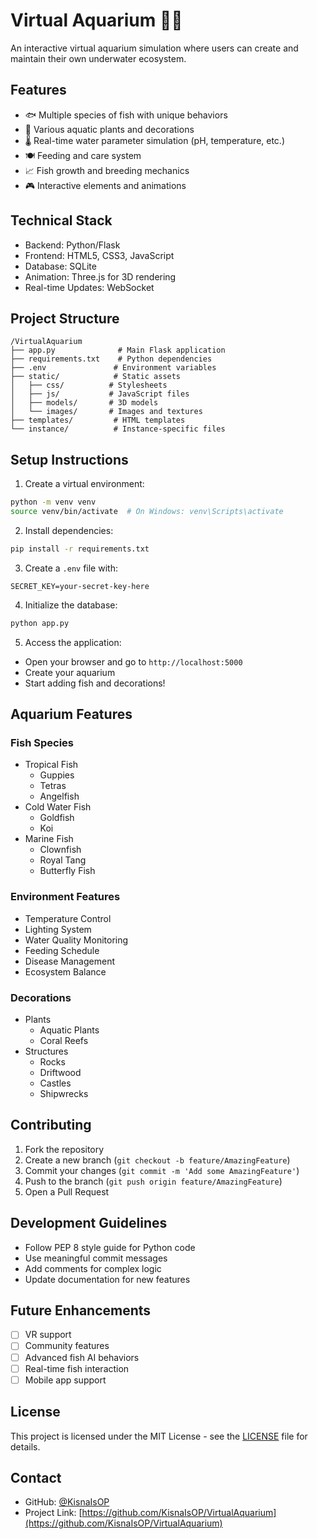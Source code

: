 # Virtual Aquarium 🐠🌊

An interactive virtual aquarium simulation where users can create and maintain their own underwater ecosystem.

## Features

- 🐟 Multiple species of fish with unique behaviors
- 🌿 Various aquatic plants and decorations
- 🌡️ Real-time water parameter simulation (pH, temperature, etc.)
- 🍽️ Feeding and care system
- 📈 Fish growth and breeding mechanics
- 🎮 Interactive elements and animations

## Technical Stack
- Backend: Python/Flask
- Frontend: HTML5, CSS3, JavaScript
- Database: SQLite
- Animation: Three.js for 3D rendering
- Real-time Updates: WebSocket

## Project Structure
```
/VirtualAquarium
├── app.py              # Main Flask application
├── requirements.txt    # Python dependencies
├── .env               # Environment variables
├── static/            # Static assets
│   ├── css/          # Stylesheets
│   ├── js/           # JavaScript files
│   ├── models/       # 3D models
│   └── images/       # Images and textures
├── templates/         # HTML templates
└── instance/          # Instance-specific files
```

## Setup Instructions

1. Create a virtual environment:
```bash
python -m venv venv
source venv/bin/activate  # On Windows: venv\Scripts\activate
```

2. Install dependencies:
```bash
pip install -r requirements.txt
```

3. Create a `.env` file with:
```
SECRET_KEY=your-secret-key-here
```

4. Initialize the database:
```bash
python app.py
```

5. Access the application:
- Open your browser and go to `http://localhost:5000`
- Create your aquarium
- Start adding fish and decorations!

## Aquarium Features

### Fish Species
- Tropical Fish
  - Guppies
  - Tetras
  - Angelfish
- Cold Water Fish
  - Goldfish
  - Koi
- Marine Fish
  - Clownfish
  - Royal Tang
  - Butterfly Fish

### Environment Features
- Temperature Control
- Lighting System
- Water Quality Monitoring
- Feeding Schedule
- Disease Management
- Ecosystem Balance

### Decorations
- Plants
  - Aquatic Plants
  - Coral Reefs
- Structures
  - Rocks
  - Driftwood
  - Castles
  - Shipwrecks

## Contributing
1. Fork the repository
2. Create a new branch (`git checkout -b feature/AmazingFeature`)
3. Commit your changes (`git commit -m 'Add some AmazingFeature'`)
4. Push to the branch (`git push origin feature/AmazingFeature`)
5. Open a Pull Request

## Development Guidelines
- Follow PEP 8 style guide for Python code
- Use meaningful commit messages
- Add comments for complex logic
- Update documentation for new features

## Future Enhancements
- [ ] VR support
- [ ] Community features
- [ ] Advanced fish AI behaviors
- [ ] Real-time fish interaction
- [ ] Mobile app support

## License
This project is licensed under the MIT License - see the [LICENSE](LICENSE) file for details.

## Contact
- GitHub: [@KisnaIsOP](https://github.com/KisnaIsOP)
- Project Link: [https://github.com/KisnaIsOP/VirtualAquarium](https://github.com/KisnaIsOP/VirtualAquarium)
